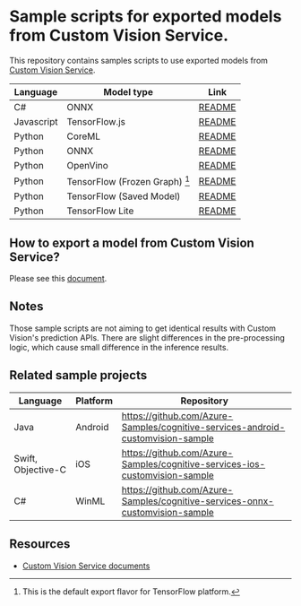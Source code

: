 # Sample scripts for exported models from Custom Vision Service.

This repository contains samples scripts to use exported models from [Custom Vision Service](https://customvision.ai).


| Language | Model type | Link |
| -------- | -------- | ---- |
| C#       | ONNX     | [README](samples/csharp/onnx) |
| Javascript | TensorFlow.js | [README](samples/javascript/tensorflowjs) |
| Python   | CoreML   | [README](samples/python/coreml) |
| Python   | ONNX     | [README](samples/python/onnx) |
| Python   | OpenVino | [README](samples/python/openvino) |
| Python   | TensorFlow (Frozen Graph) [^1] | [README](samples/python/tensorflow) |
| Python   | TensorFlow (Saved Model) | [README](samples/python/tensorflow_saved_model) |
| Python   | TensorFlow Lite | [README](samples/python/tensorflow_lite) |

[^1]: This is the default export flavor for TensorFlow platform.

## How to export a model from Custom Vision Service?
Please see this [document](https://docs.microsoft.com/en-us/azure/cognitive-services/custom-vision-service/export-your-model).


## Notes
Those sample scripts are not aiming to get identical results with Custom Vision's prediction APIs. There are slight differences in the pre-processing logic, which cause small difference in the inference results.


## Related sample projects
| Language | Platform | Repository |
| -------- | -------- | ---------- |
| Java     | Android  | https://github.com/Azure-Samples/cognitive-services-android-customvision-sample |
| Swift, Objective-C | iOS | https://github.com/Azure-Samples/cognitive-services-ios-customvision-sample |
| C#       | WinML    | https://github.com/Azure-Samples/cognitive-services-onnx-customvision-sample |

## Resources
* [Custom Vision Service documents](https://docs.microsoft.com/en-us/azure/cognitive-services/custom-vision-service/)

